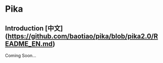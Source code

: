 # Pika
## Introduction [中文] (https://github.com/baotiao/pika/blob/pika2.0/README_EN.md)
Coming Soon...
